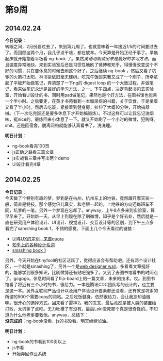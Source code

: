 第9周
======

## 2014.02.24

**今日记录**：  
转眼之间，2月份要过去了，来到第九周了。也就意味着一年接近1/5的时间要过去了。而回顾这两个月，我几乎没干啥，都在放羊。今天算是开始正经干事了。早晨起床就开始抱着平板看 ng-book 了。果然*英语用朗读出来是最好的学习方法*，而且速度异常地快。来到实验室后还是习惯性地刷了微博和知乎，得慢慢改变这个不好的习惯，只在要休息的时候去刷这个好了。之后继续 ng-book ，然后又看了坑爹的火箭打太阳，林书豪依旧毫无建树。吃完午饭回来我又成了一个刷子，所幸拿起了平板开始做笔记，弄清楚了一下ng的 digest loop 的一个大致过程，并做笔记，看来做笔记永远是最好的学习方法，之一。下午四点，决定背起书包去实验室，开始看UI设计的书，同时用pad做笔记，果然也是个好方法，在图书馆也能呆一个半小时。之后要走，在英才书苑看到一本糖尿病的书籍，关于饮食，于是坐着又看了半小时。然后去吃饭，紧接着到健身房，拉伸了大概10分钟，开始搞器械。（下一次吃完饭还是要多休息下才开始搞锻炼）。不过这样可以让我忘记油烟味，挺nice的。锻炼回来小休息了一下。就又开始刷了一个小时的微博，犯贱呀。shit。还是回宿舍，脱离网络就能够认真看书了。洗洗睡。

**明日计划**：  
- ng-book看完100页
- js正确之路看三篇文章
- js实战看三章并写出两个demo
- UI设计看完4章

## 2014.02.25

**今日记录**：  
今天做了个特别有趣的梦，梦到是在杭州，杭州东上的地铁，竟然跟开摩天轮一般，简直是特技，那个感觉倍儿真实，和老银一起的，上地铁的方向还每班车不同，坑爹的一笔。另外一个梦现在忘却了。anyway，上午8点多来到实验室，算早早来了。开始新一天。从早上到现在除了刷微博，知乎是个好去处，然后就是一直在研究用户体验设计、UI设计、视觉设计、交互设计等的区别，到下午三点多看完了samshing book 1，不错的感觉，下面上几个今天看过的链接：

- [UI与UX的差别--来自quora](http://www.quora.com/User-Experience/Whats-the-difference-between-UI-Design-and-UX-Design-1)
- [知乎上的各种设计名词](http://www.zhihu.com/question/19653109)
- [smashing book 1](http://www.smashingmagazine.com/smashing-book-1/)

另外，今天开始在tinyfool的社区活跃了，觉得应该会有帮助吧。还有两个设计社区，一个就是smashing了，另外一个是[web designer wall](http://webdesignerwall.com/)，多看看文章挺好的，能够学到很多知识，比刷微博还有贴吧强多了。又到了去图书馆看书的时间点了。gogogo。休息时间看了flip-board上的一篇文章，未来的技术。哎。到图书馆看了将近有三个小时的书，很给力。一本是腾讯CDC团队写的设计的，也主要是这一本。另外互联网产品设计以及用户体验设计要素都还没看，还有就是坑爹的所谓的500个需要copy的网站。之后吃饭健身，依然很给力，会让我忘却油烟味。很开心的选择方式。回来看了雷神2。我的乖乖，最后竟然是被人类的装置给打败，太坑爹了点吧。无力吐槽了有没有。最后Loki没死那个真是很奇怪的。不知道为什么他老爹要救他。anyway，总结下：  
**没完成的**：ng-book没看，js的书没看。明天继续加油。

**明日计划**：  
- ng-book的书看到100页以上
- js书看
- 开始弄回作业系统

